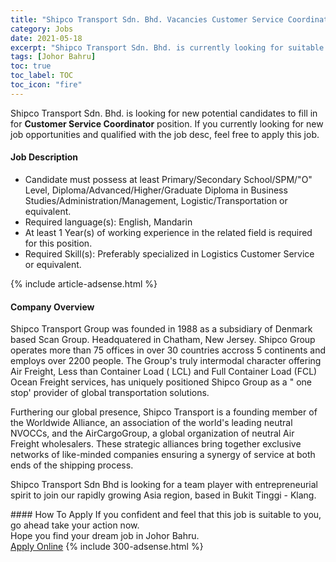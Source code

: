 ```yaml
---
title: "Shipco Transport Sdn. Bhd. Vacancies Customer Service Coordinator" 
category: Jobs 
date: 2021-05-18 
excerpt: "Shipco Transport Sdn. Bhd. is currently looking for suitable person to fill in the Customer Service Coordinator which based in Johor Bahru" 
tags: [Johor Bahru] 
toc: true 
toc_label: TOC 
toc_icon: "fire" 
--- 
```


<p>Shipco Transport Sdn. Bhd. is looking for new potential candidates to fill in for <b>Customer Service Coordinator</b> position. If you currently looking for new job opportunities and qualified with the job desc, feel free to apply this job.
</p><div><div><h4>Job Description</h4></div><div><div><span><div><ul><li>Candidate must possess at least Primary/Secondary School/SPM/"O" Level, Diploma/Advanced/Higher/Graduate Diploma in Business Studies/Administration/Management, Logistic/Transportation or equivalent.</li><li>Required language(s):&#160;English, Mandarin</li><li>At least 1&#160;Year(s) of working experience in the related field is required for this position.</li><li>Required Skill(s): Preferably specialized in Logistics Customer Service or equivalent.</li></ul></div></span></div></div></div> 
{% include article-adsense.html %} 
<div><div><h4>Company Overview</h4></div><div><div><span><div><p>Shipco Transport Group was founded in 1988 as a subsidiary of Denmark based Scan Group. Headquatered in Chatham, New Jersey. Shipco Group operates more than 75 offices in over 30 countries accross 5 continents and employs over 2200 people. The Group's truly intermodal character offering Air Freight, Less than Container Load ( LCL) and Full Container Load (FCL) Ocean Freight services, has uniquely positioned Shipco Group as a " one stop' provider of global transportation solutions.</p><p>Furthering our global presence, Shipco Transport is a founding member of the Worldwide Alliance, an association of the world's leading neutral NVOCCs, and the AirCargoGroup, a global organization of neutral Air Freight wholesalers. These strategic alliances bring together exclusive networks of like-minded companies ensuring a synergy of service at both ends of the shipping process.</p><p>Shipco Transport Sdn Bhd is looking for a team player with entrepreneurial spirit to join our rapidly growing Asia region, based in Bukit Tinggi - Klang.</p></div></span></div></div></div> 
#### How To Apply 
If you confident and feel that this job is suitable to you, go ahead take your action now. <br/> 
Hope you find your dream job in Johor Bahru. <br/> 
<a href="https://www.jobstreet.com.my/en/job/customer-service-coordinator-4569030?jobId=jobstreet-my-job-4569030&" class="btn btn--info" target="_blank" rel="nofollow noopenner">Apply Online</a> 
{% include 300-adsense.html %} 